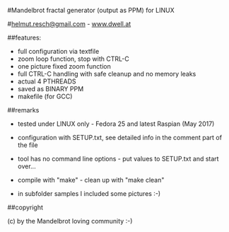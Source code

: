 #Mandelbrot fractal generator (output as PPM) for LINUX

#helmut.resch@gmail.com - www.dwell.at

##features:

- full configuration via textfile
- zoom loop function, stop with CTRL-C
- one picture fixed zoom function
- full CTRL-C handling with safe cleanup and no memory leaks
- actual 4 PTHREADS
- saved as BINARY PPM
- makefile (for GCC)

##remarks

- tested under LINUX only - Fedora 25 and latest Raspian (May 2017)

- configuration with SETUP.txt, see detailed info in the comment part of the file

- tool has no command line options - put values to SETUP.txt and start over...

- compile with "make" - clean up with "make clean"

- in subfolder samples I included some pictures :-)

##copyright

(c) by the Mandelbrot loving community :-)
